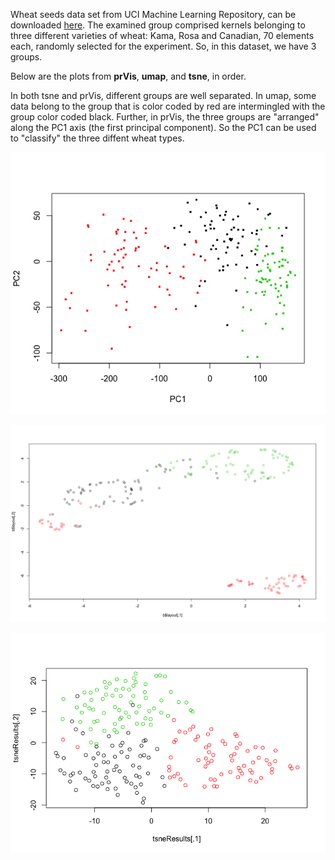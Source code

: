 
Wheat seeds data set from UCI Machine Learning Repository, can be downloaded
[here](https://archive.ics.uci.edu/ml/datasets/seeds). The examined group
comprised kernels belonging to three different varieties of wheat: Kama, Rosa
and Canadian, 70 elements each, randomly selected for
the experiment. So, in this dataset, we have 3 groups.

Below are the plots from **prVis**, **umap**, and **tsne**, in order.

In both tsne and prVis, different groups are well separated. In umap, some data
belong to the group that is color coded by red are intermingled with the group
color coded black. Further, in prVis, the three groups are "arranged" along the
PC1 axis (the first principal component). So the PC1 can be used to "classify"
the three diffent wheat types.

![](prVis_wheat.png)

![](UMAP_wheat.png)

![](TSNE_wheat.png)
